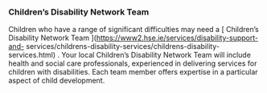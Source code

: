 ###  Children’s Disability Network Team

Children who have a range of significant difficulties may need a [ Children’s
Disability Network Team ](https://www2.hse.ie/services/disability-support-and-
services/childrens-disability-services/childrens-disability-services.html) .
Your local Children’s Disability Network Team will include health and social
care professionals, experienced in delivering services for children with
disabilities. Each team member offers expertise in a particular aspect of
child development.
